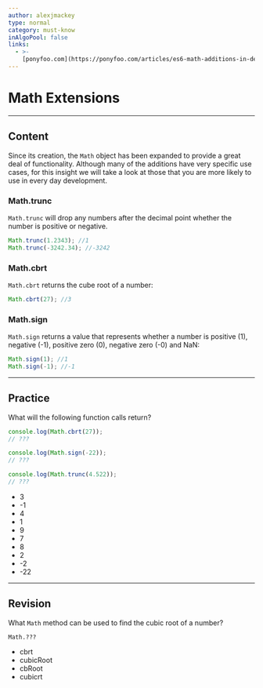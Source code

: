 ```yaml
---
author: alexjmackey
type: normal
category: must-know
inAlgoPool: false
links:
  - >-
    [ponyfoo.com](https://ponyfoo.com/articles/es6-math-additions-in-depth){website}
---
```


# Math Extensions


---

## Content

Since its creation, the `Math` object has been expanded to provide a great deal of functionality. Although many of the additions have very specific use cases, for this insight we will take a look at those that you are more likely to use in every day development.

### Math.trunc

`Math.trunc` will drop any numbers after the decimal point whether the number is positive or negative.

```javascript
Math.trunc(1.2343); //1
Math.trunc(-3242.34); //-3242
```

### Math.cbrt

`Math.cbrt` returns the cube root of a number:

```javascript
Math.cbrt(27); //3
```

### Math.sign

`Math.sign` returns a value that represents whether a number is positive (1), negative (-1), positive zero (0), negative zero (-0) and NaN:

```javascript
Math.sign(1); //1
Math.sign(-1); //-1
```


---

## Practice

What will the following function calls return?

```javascript
console.log(Math.cbrt(27));
// ???

console.log(Math.sign(-22));
// ???

console.log(Math.trunc(4.522));
// ???
```

- 3
- -1
- 4
- 1
- 9
- 7
- 8
- 2
- -2
- -22


---

## Revision

What `Math` method can be used to find the cubic root of a number?

`Math.???`

- cbrt
- cubicRoot
- cbRoot
- cubicrt
